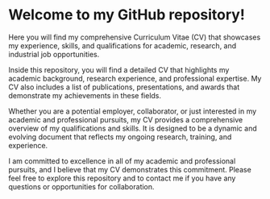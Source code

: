 # Welcome to my GitHub repository!

Here you will find my comprehensive Curriculum Vitae (CV) that showcases my experience, skills, and qualifications for academic, research, and industrial job opportunities.

Inside this repository, you will find a detailed CV that highlights my academic background, research experience, and professional expertise. My CV also includes a list of publications, presentations, and awards that demonstrate my achievements in these fields.

Whether you are a potential employer, collaborator, or just interested in my academic and professional pursuits, my CV provides a comprehensive overview of my qualifications and skills. It is designed to be a dynamic and evolving document that reflects my ongoing research, training, and experience.

I am committed to excellence in all of my academic and professional pursuits, and I believe that my CV demonstrates this commitment. Please feel free to explore this repository and to contact me if you have any questions or opportunities for collaboration.
